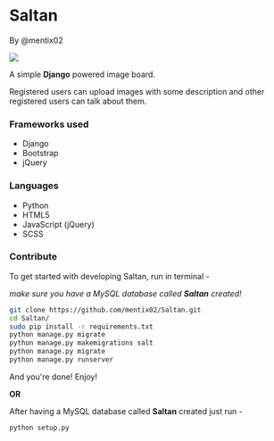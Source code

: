 # Saltan
By @mentix02

![](http://imageshack.com/a/img922/530/8n2tqG.png)

A simple __Django__ powered image board.

Registered users can upload images with some description and other registered users can talk about them.

### Frameworks used
+ Django
+ Bootstrap
+ jQuery

### Languages
+ Python
+ HTML5
+ JavaScript (jQuery)
+ SCSS 

### Contribute
To get started with developing Saltan, run in terminal -

_make sure you have a MySQL database called __Saltan__ created!_
```sh
git clone https://github.com/mentix02/Saltan.git
cd Saltan/
sudo pip install -r requirements.txt
python manage.py migrate
python manage.py makemigrations salt
python manage.py migrate
python manage.py runserver
```
And you're done! Enjoy!

__OR__

After having a MySQL database called __Saltan__ created just run - 
```sh
python setup.py
```